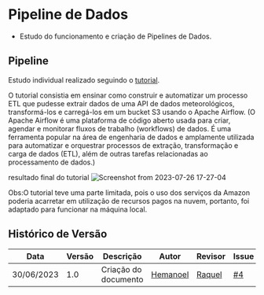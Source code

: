 # Pipeline de Dados


- Estudo do funcionamento e criação de Pipelines de Dados.


## Pipeline

Estudo individual realizado seguindo o [tutorial](https://www.youtube.com/watch?v=uhQ54Dgp6To&ab_channel=tuplespectra).  

O tutorial consistia em ensinar como construir e automatizar um processo ETL que pudesse extrair dados de uma API de dados meteorológicos, transformá-los  e carregá-los em um bucket S3 usando o Apache Airflow. (O Apache Airflow é uma plataforma de código aberto usada para criar, agendar e monitorar fluxos de trabalho (workflows) de dados. É uma ferramenta popular na área de engenharia de dados e amplamente utilizada para automatizar e orquestrar processos de extração, transformação e carga de dados (ETL), além de outras tarefas relacionadas ao processamento de dados.)

resultado final do tutorial
![Screenshot from 2023-07-26 17-27-04](https://github.com/ResidenciaTICBrisa/05_PipelineFinatec/assets/88113694/7ee42ce3-7e46-47c4-8d64-a3f7e30600ae)

Obs:O tutorial teve uma parte limitada, pois o uso dos serviços da Amazon poderia acarretar em utilização de recursos pagos na nuvem, portanto, foi adaptado para funcionar na máquina local.




## Histórico de Versão
|  Data  | Versão | Descrição | Autor  |  Revisor  |Issue|
|------- | ------ |---------- | ------ | --------- |-----|
| 30/06/2023 |     1.0   | Criação do documento |  [Hemanoel](https://github.com/hemanoelbritoF)   | [Raquel](https://github.com/raqueleucaria)   |[#4](https://github.com/ResidenciaTICBrisa/05_PipelineFinatec/issues/4)|